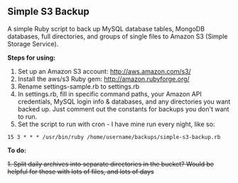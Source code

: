 Simple S3 Backup
----------------

A simple Ruby script to back up MySQL database tables, MongoDB databases, full directories, and groups of single files to Amazon S3 (Simple Storage Service).

**Steps for using:**

1. Set up an Amazon S3 account: <http://aws.amazon.com/s3/>
2. Install the aws/s3 Ruby gem: <http://amazon.rubyforge.org/>
3. Rename settings-sample.rb to settings.rb
4. In settings.rb, fill in specific command paths, your Amazon API credentials, MySQL login info & databases, and any directories you want backed up.  Just comment out the constants for backups you don't want to run.
5. Set the script to run with cron - I have mine run every night, like so:

`15 3 * * * /usr/bin/ruby /home/username/backups/simple-s3-backup.rb`

**To do:**

<strike>1. Split daily archives into separate directories in the bucket? Would be helpful for those with lots of files, and lots of days</strike>
